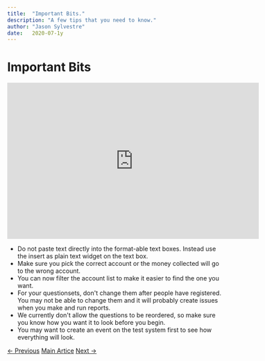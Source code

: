 ```yaml
---
title:  "Important Bits."
description: "A few tips that you need to know."
author: "Jason Sylvestre"
date:   2020-07-1y
---
```


# Important Bits

<iframe id="kaltura_player" src="https://cdnapisec.kaltura.com/p/1770401/sp/177040100/embedIframeJs/uiconf_id/29032722/partner_id/1770401?iframeembed=true&playerId=kaltura_player&entry_id=0_ln4r5jii&flashvars[mediaProtocol]=rtmp&amp;flashvars[streamerType]=rtmp&amp;flashvars[streamerUrl]=rtmp://www.kaltura.com:1935&amp;flashvars[rtmpFlavors]=1&amp;flashvars[localizationCode]=en&amp;flashvars[leadWithHTML5]=true&amp;flashvars[sideBarContainer.plugin]=true&amp;flashvars[sideBarContainer.position]=left&amp;flashvars[sideBarContainer.clickToClose]=true&amp;flashvars[chapters.plugin]=true&amp;flashvars[chapters.layout]=vertical&amp;flashvars[chapters.thumbnailRotator]=false&amp;flashvars[streamSelector.plugin]=true&amp;flashvars[EmbedPlayer.SpinnerTarget]=videoHolder&amp;flashvars[dualScreen.plugin]=true&amp;flashvars[Kaltura.addCrossoriginToIframe]=true&amp;&wid=1_2p5gsqyj" width="580" height="360" allowfullscreen webkitallowfullscreen mozAllowFullScreen allow="autoplay *; fullscreen *; encrypted-media *" sandbox="allow-forms allow-same-origin allow-scripts allow-top-navigation allow-pointer-lock allow-popups allow-modals allow-orientation-lock allow-popups-to-escape-sandbox allow-presentation allow-top-navigation-by-user-activation" frameborder="0" title="Kaltura Player"></iframe>


* Do not paste text directly into the format-able text boxes. Instead use the insert as plain text widget on the text box.
* Make sure you pick the correct account or the money collected will go to the wrong account.
* You can now filter the account list to make it easier to find the one you want.
* For your questionsets, don't change them after people have registered. You may not be able to change them and it will probably create issues when you make and run reports.
* We currently don't allow the questions to be reordered, so make sure you know how you want it to look before you begin.
* You may want to create an event on the test system first to see how everything will look.

<p><a href="/documentation/registration/admin-home" class="registration-tag"><- Previous</a> <a href="/documentation/registration/getting-started" class="registration-tag">Main Artice</a> <a href="/documentation/registration/create-event" class="registration-tag">Next -></a></p>